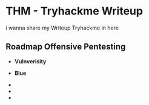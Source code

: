 # THM - Tryhackme Writeup
i wanna share my Writeup Tryhackme in here 

## Roadmap Offensive Pentesting

- **Vulnverisity** 

- **Blue**

- 

- 

- 


